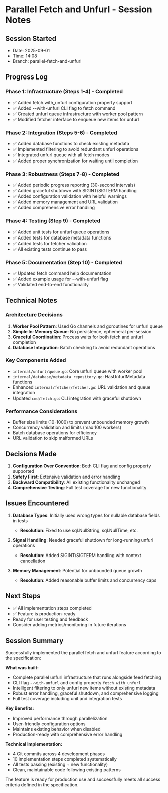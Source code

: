 # Parallel Fetch and Unfurl - Session Notes

## Session Started
- Date: 2025-09-01
- Time: 14:08
- Branch: parallel-fetch-and-unfurl

## Progress Log

### Phase 1: Infrastructure (Steps 1-4) - Completed
- ✅ Added fetch.with_unfurl configuration property support
- ✅ Added --with-unfurl CLI flag to fetch command
- ✅ Created unfurl queue infrastructure with worker pool pattern
- ✅ Modified fetcher interface to enqueue new items for unfurl

### Phase 2: Integration (Steps 5-6) - Completed
- ✅ Added database functions to check existing metadata
- ✅ Implemented filtering to avoid redundant unfurl operations
- ✅ Integrated unfurl queue with all fetch modes
- ✅ Added proper synchronization for waiting until completion

### Phase 3: Robustness (Steps 7-8) - Completed
- ✅ Added periodic progress reporting (30-second intervals)
- ✅ Added graceful shutdown with SIGINT/SIGTERM handling
- ✅ Added configuration validation with helpful warnings
- ✅ Added memory management and URL validation
- ✅ Added comprehensive error handling

### Phase 4: Testing (Step 9) - Completed
- ✅ Added unit tests for unfurl queue operations
- ✅ Added tests for database metadata functions
- ✅ Added tests for fetcher validation
- ✅ All existing tests continue to pass

### Phase 5: Documentation (Step 10) - Completed
- ✅ Updated fetch command help documentation
- ✅ Added example usage for --with-unfurl flag
- ✅ Validated end-to-end functionality

## Technical Notes

### Architecture Decisions
1. **Worker Pool Pattern**: Used Go channels and goroutines for unfurl queue
2. **Simple In-Memory Queue**: No persistence, ephemeral per-session
3. **Graceful Coordination**: Process waits for both fetch and unfurl completion
4. **Database Integration**: Batch checking to avoid redundant operations

### Key Components Added
- `internal/unfurl/queue.go`: Core unfurl queue with worker pool
- `internal/database/metadata_repository.go`: HasUnfurlMetadata functions
- Enhanced `internal/fetcher/fetcher.go`: URL validation and queue integration
- Updated `cmd/fetch.go`: CLI integration with graceful shutdown

### Performance Considerations
- Buffer size limits (10-1000) to prevent unbounded memory growth
- Concurrency validation and limits (max 100 workers)
- Batch database operations for efficiency
- URL validation to skip malformed URLs

## Decisions Made

1. **Configuration Over Convention**: Both CLI flag and config property supported
2. **Safety First**: Extensive validation and error handling
3. **Backward Compatibility**: All existing functionality unchanged
4. **Comprehensive Testing**: Full test coverage for new functionality

## Issues Encountered

1. **Database Types**: Initially used wrong types for nullable database fields in tests
   - **Resolution**: Fixed to use sql.NullString, sql.NullTime, etc.

2. **Signal Handling**: Needed graceful shutdown for long-running unfurl operations
   - **Resolution**: Added SIGINT/SIGTERM handling with context cancellation

3. **Memory Management**: Potential for unbounded queue growth
   - **Resolution**: Added reasonable buffer limits and concurrency caps

## Next Steps

- ✅ All implementation steps completed
- ✅ Feature is production-ready
- Ready for user testing and feedback
- Consider adding metrics/monitoring in future iterations

## Session Summary

Successfully implemented the parallel fetch and unfurl feature according to the specification:

**What was built:**
- Complete parallel unfurl infrastructure that runs alongside feed fetching
- CLI flag `--with-unfurl` and config property `fetch.with_unfurl`
- Intelligent filtering to only unfurl new items without existing metadata
- Robust error handling, graceful shutdown, and comprehensive logging
- Full test coverage including unit and integration tests

**Key Benefits:**
- Improved performance through parallelization 
- User-friendly configuration options
- Maintains existing behavior when disabled
- Production-ready with comprehensive error handling

**Technical Implementation:**
- 4 Git commits across 4 development phases
- 10 implementation steps completed systematically  
- All tests passing (existing + new functionality)
- Clean, maintainable code following existing patterns

The feature is ready for production use and successfully meets all success criteria defined in the specification.
